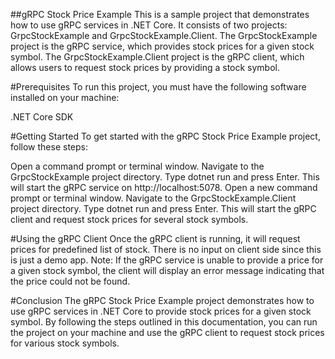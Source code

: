 ##gRPC Stock Price Example
This is a sample project that demonstrates how to use gRPC services in .NET Core. It consists of two projects: GrpcStockExample and GrpcStockExample.Client. The GrpcStockExample project is the gRPC service, which provides stock prices for a given stock symbol. The GrpcStockExample.Client project is the gRPC client, which allows users to request stock prices by providing a stock symbol.

#Prerequisites
To run this project, you must have the following software installed on your machine:

.NET Core SDK

#Getting Started
To get started with the gRPC Stock Price Example project, follow these steps:

Open a command prompt or terminal window.
Navigate to the GrpcStockExample project directory.
Type dotnet run and press Enter. This will start the gRPC service on http://localhost:5078.
Open a new command prompt or terminal window.
Navigate to the GrpcStockExample.Client project directory.
Type dotnet run and press Enter. This will start the gRPC client and request stock prices for several stock symbols.

#Using the gRPC Client
Once the gRPC client is running, it will request prices for predefined list of stock. There is no input on client side since this is just a demo app.
Note: If the gRPC service is unable to provide a price for a given stock symbol, the client will display an error message indicating that the price could not be found.

#Conclusion
The gRPC Stock Price Example project demonstrates how to use gRPC services in .NET Core to provide stock prices for a given stock symbol. By following the steps outlined in this documentation, you can run the project on your machine and use the gRPC client to request stock prices for various stock symbols.
